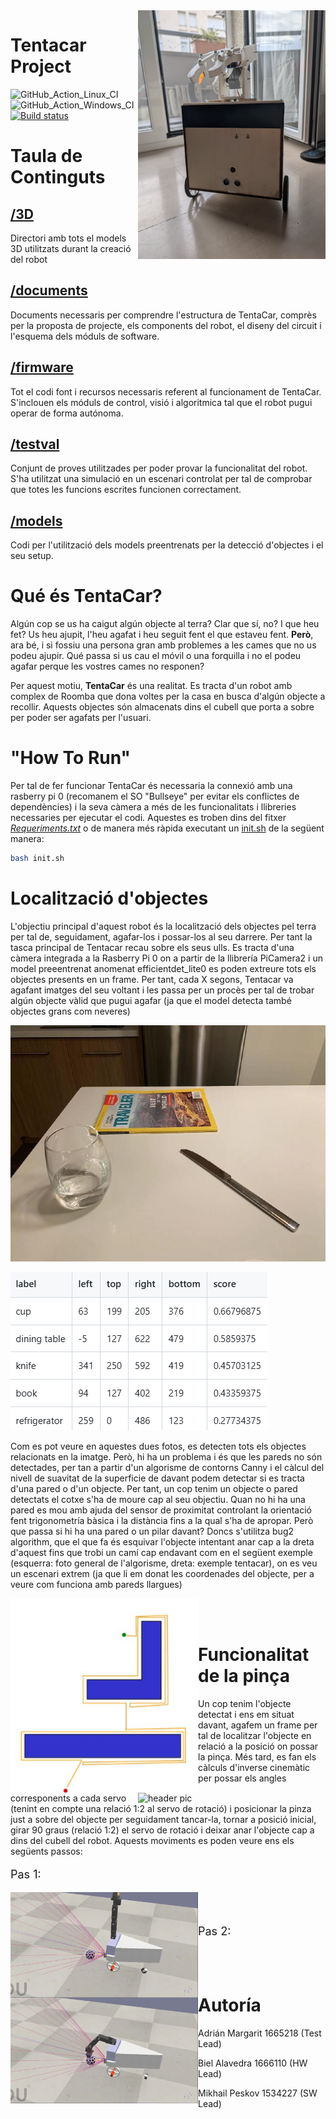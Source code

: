 <img src="https://github.com/mPeskov23/Tentacar/blob/master/documents/Tentacar.jpeg" align="right" width="300" alt="header pic"/>

# Tentacar Project
![GitHub_Action_Linux_CI](https://github.com/AtsushiSakai/PythonRobotics/workflows/Linux_CI/badge.svg)
![GitHub_Action_Windows_CI](https://github.com/AtsushiSakai/PythonRobotics/workflows/Windows_CI/badge.svg)
[![Build status](https://ci.appveyor.com/api/projects/status/sb279kxuv1be391g?svg=true)](https://github.com/mPeskov23/Tentacar/tree/master/testval)

# Taula de Continguts
## [/3D](https://github.com/mPeskov23/Tentacar/tree/master/3D) 
Directori amb tots el models 3D utilitzats durant la creació del robot

## [/documents](https://github.com/mPeskov23/Tentacar/tree/master/documents)  

Documents necessaris per comprendre l'estructura de TentaCar, comprès per la proposta de projecte, els components del robot, el diseny del circuit i l'esquema dels móduls de software.


## [/firmware](https://github.com/mPeskov23/Tentacar/tree/master/firmware) 

Tot el codi font i recursos necessaris referent al funcionament de TentaCar. S'inclouen els móduls de control, visió i algoritmica tal que el robot pugui operar de forma autónoma.

## [/testval](https://github.com/mPeskov23/Tentacar/tree/master/testval) 

Conjunt de proves utilitzades per poder provar la funcionalitat del robot. S'ha utilitzat una simulació en un escenari controlat per tal de comprobar que totes les funcions escrites funcionen correctament.

## [/models](https://github.com/mPeskov23/Tentacar/tree/master/models)

Codi per l'utilització dels models preentrenats per la detecció d'objectes i el seu setup. 

# Qué és TentaCar?

Algún cop se us ha caigut algún objecte al terra? Clar que sí, no? I que heu fet? Us heu ajupit, l'heu agafat i heu seguit fent el que estaveu fent. 
**Però**, ara bé, i si fossiu una persona gran amb problemes a les cames que no us podeu ajupir. Qué passa si us cau el móvil o una forquilla i no el podeu agafar perque les vostres cames no responen?

Per aquest motiu, **TentaCar** és una realitat. Es tracta d'un robot amb complex de Roomba que dona voltes per la casa en busca d'algún objecte a recollir. Aquests objectes són almacenats dins el cubell que porta a sobre per poder ser agafats per l'usuari. 


# "How To Run"

Per tal de fer funcionar TentaCar és necessaria la connexió amb una rasberry pi 0 (recomanem el SO "Bullseye" per evitar els conflictes de dependències) i la seva càmera a més de les funcionalitats i llibreries necessaries per ejecutar el codi. Aquestes es troben dins del fitxer [*Requeriments.txt*](https://github.com/mPeskov23/Tentacar/blob/master/requirements.txt) o de manera més ràpida executant un [init.sh](https://github.com/mPeskov23/Tentacar/blob/master/init.sh) de la següent manera:
```bash
bash init.sh
```

# Localització d'objectes
<p>L'objectiu principal d'aquest robot és la localització dels objectes pel terra per tal de, seguidament, agafar-los i possar-los al seu darrere. Per tant la tasca principal de Tentacar recau sobre els seus ulls. Es tracta d'una càmera integrada a la Rasberry Pi 0 on a partir de la llibrería PiCamera2 i un model preeentrenat anomenat efficientdet_lite0 es poden extreure tots els objectes presents en un frame. Per tant, cada X segons, Tentacar va agafant imatges del seu voltant i les passa per un procès per tal de trobar algún objecte vàlid que pugui agafar (ja que el model detecta també objectes grans com neveres)</p>

![2](https://github.com/mPeskov23/Tentacar/blob/master/models/test_data/table.jpg)  

![3](https://github.com/mPeskov23/Tentacar/blob/master/documents/Resultats%20visio.png)  


<p>Com es pot veure en aquestes dues fotos, es detecten tots els objectes relacionats en la imatge. Però, hi ha un problema i és que les pareds no són detectades, per tan a partir d'un algorisme de contorns Canny i el càlcul del nivell de suavitat de la superficie de davant podem detectar si es tracta d'una pared o d'un objecte. Per tant, un cop tenim un objecte o pared detectats el cotxe s'ha de moure cap al seu objectiu. Quan no hi ha una pared es mou amb ajuda del sensor de proximitat controlant la orientació fent trigonometría bàsica i la distància fins a la qual s'ha de apropar. Però que passa si hi ha una pared o un pilar davant? Doncs s'utilitza bug2 algorithm, que el que fa és esquivar l'objecte intentant anar cap a la dreta d'aquest fins que trobi un camí cap endavant com en el següent exemple (esquerra: foto general de l'algorisme, dreta: exemple tentacar), on es veu un escenari extrem (ja que li em donat les coordenades del objecte, per a veure com funciona amb pareds llargues)</p>

<div>
    <img src="https://github.com/mPeskov23/Tentacar/blob/master/testval/videos/Bug2.png" align="left" width="300" alt="header pic"/>
    <img src="https://github.com/mPeskov23/Tentacar/blob/master/testval/videos/Bug2Algo.gif" align="right" width="300" alt="header pic"/>  
</div>    
<br><br>  

<h1> Funcionalitat de la pinça </h1>

<p>Un cop tenim l'objecte detectat i ens em situat davant, agafem un frame per tal de localitzar l'objecte en relació a la posició on possar la pinça. Més tard, es fan els càlculs d'inverse cinemàtic per possar els angles corresponents a cada servo (tenint en compte una relació 1:2 al servo de rotació) i posicionar la pinza just a sobre del objecte per seguidament tancar-la, tornar a posició inicial, girar 90 graus (relació 1:2) el servo de rotació i deixar anar l'objecte cap a dins del cubell del robot. Aquests moviments es poden veure ens els següents passos:</p>

<div>
    <p style="font-size: large;">Pas 1:</p>  
    <img src="https://github.com/mPeskov23/Tentacar/blob/master/testval/videos/pinza.gif" align="left" width="300" alt="header pic"/>  
    <br><br>  
    <p style="font-size: large;">Pas 2:</p>  
    <img src="https://github.com/mPeskov23/Tentacar/blob/master/testval/videos/coger_objeto.gif" align="left" width="300" alt="header pic"/>  
    <br><br>  
</div>  
  
# Autoría

Adrián Margarit 1665218 (Test Lead) 

Biel Alavedra 1666110 (HW Lead)

Mikhail Peskov 1534227 (SW Lead)





